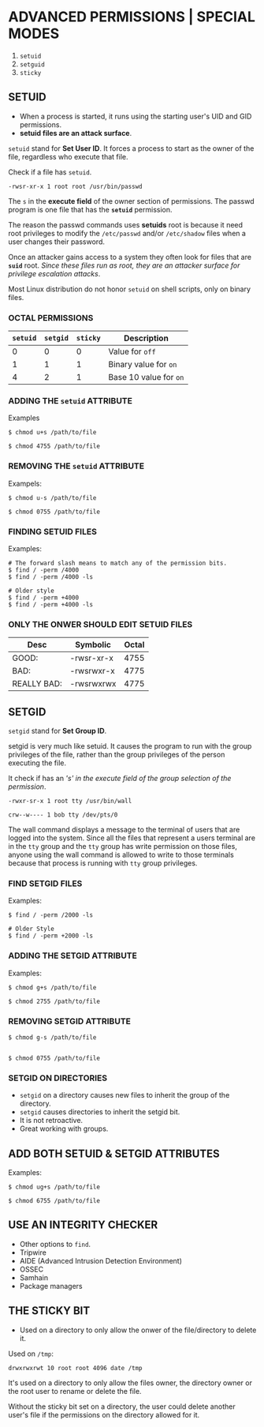 # ADVANCED PERMISSIONS | SPECIAL MODES

1. `setuid`
2. `setguid`
3. `sticky`


## SETUID

* When a process is started, it runs using the starting user's UID and GID permissions. 
* **setuid files are an attack surface**. 

`setuid` stand for **Set User ID**. It forces a process to start as the owner of the file, regardless who execute that file. 

Check if a file has `setuid`. 

```
-rwsr-xr-x 1 root root /usr/bin/passwd
```

The `s` in the **execute field** of the owner section of permissions. The passwd program is one file that has the **`setuid`** permission. 

The reason the passwd commands uses **setuids** root is because it need root privileges to modify the `/etc/passwd` and/or `/etc/shadow` files when a user changes their password. 

Once an attacker gains access to a system they often look for files that are **`suid`** root. *Since these files run as root, they are an attacker surface for privilege escalation attacks*. 

Most Linux distribution do not honor `setuid` on shell scripts, only on binary files. 

### OCTAL PERMISSIONS

`setuid` | `setgid` | `sticky` | Description | 
--- | --- | --- | --- | 
0 | 0 | 0 | Value for `off` | 
1 | 1 | 1 | Binary value for `on` | 
4 | 2 | 1 | Base 10 value for `on` | 


### ADDING THE `setuid` ATTRIBUTE

Examples
```
$ chmod u+s /path/to/file

$ chmod 4755 /path/to/file
```

### REMOVING THE `setuid` ATTRIBUTE

Exampels:
```
$ chmod u-s /path/to/file

$ chmod 0755 /path/to/file
```

### FINDING SETUID FILES

Examples:
```
# The forward slash means to match any of the permission bits. 
$ find / -perm /4000
$ find / -perm /4000 -ls

# Older style
$ find / -perm +4000
$ find / -perm +4000 -ls
```

### ONLY THE ONWER SHOULD EDIT SETUID FILES

Desc | Symbolic | Octal | 
--- | --- | --- | 
GOOD: | -rwsr-xr-x | 4755 | 
BAD: | -rwsrwxr-x | 4775 | 
REALLY BAD: | -rwsrwxrwx | 4775 | 


## SETGID

`setgid` stand for **Set Group ID**. 

setgid is very much like setuid. It causes the program to run with the group privileges of the file, rather than the group privileges of the person executing the file. 

It check if has an *'s' in the execute field of the group selection of the permission*. 

```
-rwxr-sr-x 1 root tty /usr/bin/wall
```
```
crw--w---- 1 bob tty /dev/pts/0
```

The wall command displays a message to the terminal of users that are logged into the system. Since all the files that represent a users terminal are in the `tty` group and the `tty` group has write permission on those files, anyone using the wall command is allowed to write to those terminals because that process is running with `tty` group privileges. 

### FIND **SETGID** FILES

Examples:
```
$ find / -perm /2000 -ls

# Older Style
$ find / -perm +2000 -ls
```

### ADDING THE **SETGID** ATTRIBUTE

Examples:
```
$ chmod g+s /path/to/file

$ chmod 2755 /path/to/file
```


### REMOVING **SETGID** ATTRIBUTE

```
$ chmod g-s /path/to/file


$ chmod 0755 /path/to/file
```

### SETGID ON DIRECTORIES

* `setgid` on a directory causes new files to inherit the group of the directory. 
* `setgid` causes directories to inherit the setgid bit. 
* It is not retroactive. 
* Great working with groups. 

## ADD BOTH **SETUID & SETGID** ATTRIBUTES

Examples:
```
$ chmod ug+s /path/to/file

$ chmod 6755 /path/to/file
```


## USE AN INTEGRITY CHECKER

* Other options to `find`. 
* Tripwire
* AIDE (Advanced Intrusion Detection Environment)
* OSSEC
* Samhain
* Package managers

## THE STICKY BIT

* Used on a directory to only allow the onwer of the file/directory to delete it. 

Used on `/tmp`:
```
drwxrwxrwt 10 root root 4096 date /tmp
```

It's used on a directory to only allow the files owner, the directory owner or the root user to rename or delete the file. 

Without the sticky bit set on a directory, the user could delete another user's file if the permissions on the directory allowed for it. 
